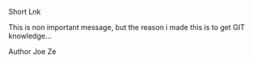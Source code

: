Short Lnk

This is non important message, but the reason i made this is to get GIT knowledge...

Author Joe Ze
